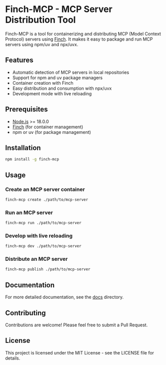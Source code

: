 # Finch-MCP - MCP Server Distribution Tool

Finch-MCP is a tool for containerizing and distributing MCP (Model Context Protocol) servers using [Finch](https://runfinch.com/). It makes it easy to package and run MCP servers using npm/uv and npx/uvx.

## Features

- Automatic detection of MCP servers in local repositories
- Support for npm and uv package managers
- Container creation with Finch
- Easy distribution and consumption with npx/uvx
- Development mode with live reloading

## Prerequisites

- [Node.js](https://nodejs.org/) >= 18.0.0
- [Finch](https://runfinch.com/) (for container management)
- npm or uv (for package management)

## Installation

```bash
npm install -g finch-mcp
```

## Usage

### Create an MCP server container

```bash
finch-mcp create ./path/to/mcp-server
```

### Run an MCP server

```bash
finch-mcp run ./path/to/mcp-server
```

### Develop with live reloading

```bash
finch-mcp dev ./path/to/mcp-server
```

### Distribute an MCP server

```bash
finch-mcp publish ./path/to/mcp-server
```

## Documentation

For more detailed documentation, see the [docs](./docs) directory.

## Contributing

Contributions are welcome! Please feel free to submit a Pull Request.

## License

This project is licensed under the MIT License - see the LICENSE file for details.